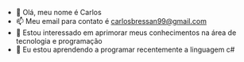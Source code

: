 - 👋 Olá, meu nome é Carlos
-  📫 Meu email para contato é carlosbressan99@gmail.com
- 👀 Estou interessado em aprimorar meus conhecimentos na área de tecnologia e programação
- 🌱 Eu estou aprendendo a programar recentemente a linguagem c#

